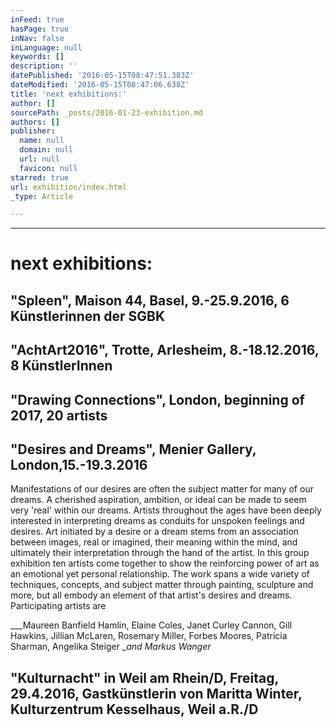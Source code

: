 ```yaml
---
inFeed: true
hasPage: true
inNav: false
inLanguage: null
keywords: []
description: ''
datePublished: '2016-05-15T08:47:51.383Z'
dateModified: '2016-05-15T08:47:06.638Z'
title: 'next exhibitions:'
author: []
sourcePath: _posts/2016-01-23-exhibition.md
authors: []
publisher:
  name: null
  domain: null
  url: null
  favicon: null
starred: true
url: exhibition/index.html
_type: Article

---
```

****

# next exhibitions:

## "Spleen", Maison 44, Basel, 9.-25.9.2016, 6 Künstlerinnen der SGBK 

## "AchtArt2016", Trotte, Arlesheim, 8.-18.12.2016, 8 KünstlerInnen 

## "Drawing Connections", London, beginning of 2017, 20 artists

## "Desires and Dreams", Menier Gallery, London,15.-19.3.2016

Manifestations of our desires are often the subject matter for many of our dreams. A cherished aspiration, ambition, or ideal can be made to seem very 'real' within our dreams. Artists throughout the ages have been deeply interested in interpreting dreams as conduits for unspoken feelings and desires. Art initiated by a desire or a dream stems from an association between images, real or imagined, their meaning within the mind, and ultimately their interpretation through the hand of the artist. In this group exhibition ten artists come together to show the reinforcing power of art as an emotional yet personal relationship. The work spans a wide variety of techniques, concepts, and subject matter through painting, sculpture and more, but all embody an element of that artist's desires and dreams. Participating artists are 

___Maureen Banfield Hamlin, Elaine Coles, Janet Curley Cannon, Gill Hawkins, Jillian McLaren, Rosemary Miller, Forbes Moores, Patricia Sharman, Angelika Steiger __and Markus Wanger_

## "Kulturnacht" in Weil am Rhein/D, Freitag, 29.4.2016, Gastkünstlerin von Maritta Winter, Kulturzentrum Kesselhaus, Weil a.R./D